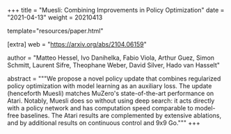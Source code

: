 +++
title = "Muesli: Combining Improvements in Policy Optimization"
date = "2021-04-13"
weight = 20210413

template="resources/paper.html"

[extra]
web = "https://arxiv.org/abs/2104.06159"

author = "Matteo Hessel, Ivo Danihelka, Fabio Viola, Arthur Guez, Simon Schmitt, Laurent Sifre, Theophane Weber, David Silver, Hado van Hasselt"

abstract = """We propose a novel policy update that combines regularized policy optimization with model learning as an auxiliary loss. The update (henceforth Muesli) matches MuZero's state-of-the-art performance on Atari. Notably, Muesli does so without using deep search: it acts directly with a policy network and has computation speed comparable to model-free baselines. The Atari results are complemented by extensive ablations, and by additional results on continuous control and 9x9 Go."""
+++

